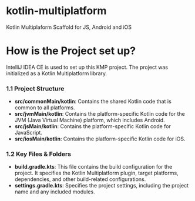 # kotlin-multiplatform
Kotlin Multiplaform Scaffold for JS, Android and iOS

# How is the Project set up?
IntelliJ IDEA CE is used to set up this KMP project. The project was initialized as a Kotlin Multiplatform library.

### 1.1 Project Structure

- **src/commonMain/kotlin**: Contains the shared Kotlin code that is common to all platforms.
- **src/jvmMain/kotlin**: Contains the platform-specific Kotlin code for the JVM (Java Virtual Machine) platform, which includes Android.
- **src/jsMain/kotlin**: Contains the platform-specific Kotlin code for JavaScript.
- **src/iosMain/kotlin**: Contains the platform-specific Kotlin code for iOS.

### 1.2 Key Files & Folders

- **build.gradle.kts**: This file contains the build configuration for the project. It specifies the Kotlin Multiplatform plugin, target platforms, dependencies, and other build-related configurations.
- **settings.gradle.kts**: Specifies the project settings, including the project name and any included modules.
